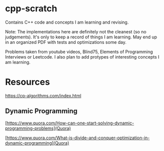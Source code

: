 # cpp-scratch
Contains C++ code and concepts I am learning and revising.

Note: The implementations here are definitely not the cleanest (so no judgements). It's only
to keep a record of things I am learning. May end up in an organized PDF with tests
and optimizations some day.

Problems taken from youtube videos, Blind75, Elements of Programming Interviews or Leetcode.
I also plan to add protypes of interesting concepts I am learning.

# Resources
https://cp-algorithms.com/index.html

## Dynamic Programming
[https://www.quora.com/How-can-one-start-solving-dynamic-programming-problems](Quora)

[https://www.quora.com/What-is-divide-and-conquer-optimization-in-dynamic-programming](Quora)
